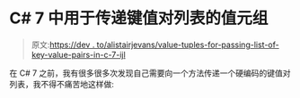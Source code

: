 # C# 7 中用于传递键值对列表的值元组

> 原文:[https://dev . to/alistairjevans/value-tuples-for-passing-list-of-key-value-pairs-in-c-7-ijl](https://dev.to/alistairjevans/value-tuples-for-passing-lists-of-key-value-pairs-in-c-7-ijl)

在 C# 7 之前，我有很多很多次发现自己需要向一个方法传递一个硬编码的键值对列表，我不得不痛苦地这样做: